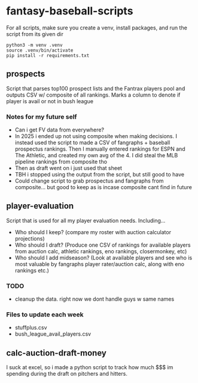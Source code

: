 # fantasy-baseball-scripts

For all scripts, make sure you create a venv, install packages, and run the script from its given dir

```
python3 -m venv .venv
source .venv/bin/activate
pip install -r requirements.txt
```

## prospects

Script that parses top100 prospect lists and the Fantrax players pool and outputs CSV w/ composite of all rankings. Marks a column to denote if player is avail or not in bush league

### Notes for my future self

- Can i get FV data from everywhere?
- In 2025 i ended up not using composite when making decisions. I instead used the script to made a CSV of fangraphs + baseball prospectus rankings. Then I manually entered rankings for ESPN and The Athletic, and created my own avg of the 4. I did steal the MLB pipeline rankings from composite tho
- Then as draft went on i just used that sheet
- TBH i stopped using the output from the script, but still good to have
- Could change script to grab prospectus and fangraphs from composite... but good to keep as is incase composite cant find in future

## player-evaluation

Script that is used for all my player evaluation needs. Including...

- Who should I keep? (compare my roster with auction calculator projections)
- Who should I draft? (Produce one CSV of rankings for available players from auction calc, athletic rankings, eno rankings, closermonkey, etc)
- Who should I add midseason? (Look at available players and see who is most valuable by fangraphs player rater/auction calc, along with eno rankings etc.)

### TODO

- cleanup the data. right now we dont handle guys w same names

### Files to update each week

- stuffplus.csv
- bush_league_avail_players.csv

## calc-auction-draft-money

I suck at excel, so i made a python script to track how much $$$ im spending during the draft on pitchers and hitters.
